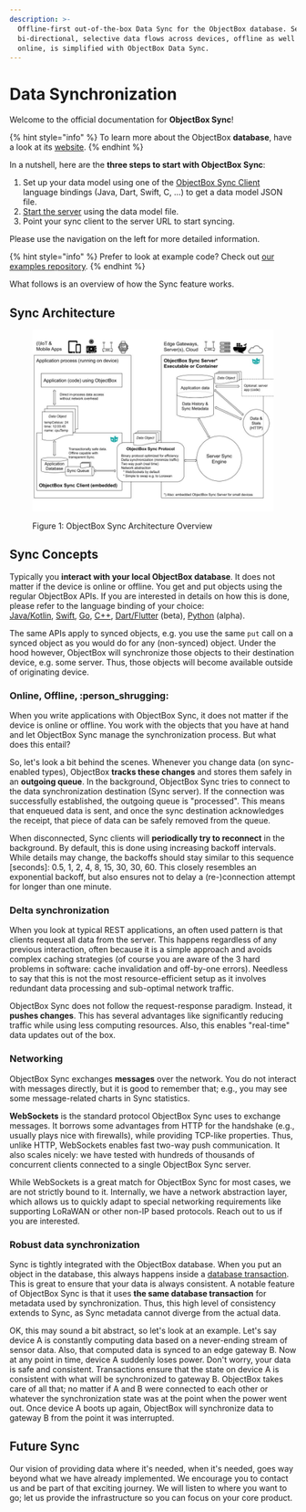 ```yaml
---
description: >-
  Offline-first out-of-the-box Data Sync for the ObjectBox database. Seamless,
  bi-directional, selective data flows across devices, offline as well as
  online, is simplified with ObjectBox Data Sync.
---
```


# Data Synchronization

Welcome to the official documentation for **ObjectBox Sync**!

{% hint style="info" %}
To learn more about the ObjectBox **database**, have a look at its [website](https://objectbox.io/offline-first-mobile-database/).
{% endhint %}

In a nutshell, here are the **three steps to start with ObjectBox Sync**:

1. Set up your data model using one of the [ObjectBox Sync Client](sync-client.md) language bindings (Java, Dart, Swift, C, ...) to get a data model JSON file.
2. [Start the server](sync-server/) using the data model file.
3. Point your sync client to the server URL to start syncing.

Please use the navigation on the left for more detailed information.

{% hint style="info" %}
Prefer to look at example code? Check out [our examples repository](https://github.com/objectbox/objectbox-sync-examples).
{% endhint %}

What follows is an overview of how the Sync feature works.

## Sync Architecture

<figure><img src=".gitbook/assets/Sync Architecture for Docs.jpg" alt="ObjectBox Sync Architecture Diagram"><figcaption><p>Figure 1: ObjectBox Sync Architecture Overview</p></figcaption></figure>

## Sync Concepts

Typically you **interact with your local ObjectBox database**. It does not matter if the device is online or offline. You get and put objects using the regular ObjectBox APIs. If you are interested in details on how this is done, please refer to the language binding of your choice:\
[Java/Kotlin](https://docs.objectbox.io/), [Swift](https://swift.objectbox.io/), [Go](https://golang.objectbox.io/), [C++](https://cpp.objectbox.io/), [Dart/Flutter](https://github.com/objectbox/objectbox-dart) (beta), [Python](https://github.com/objectbox/objectbox-python) (alpha).

The same APIs apply to synced objects, e.g. you use the same `put` call on a synced object as you would do for any (non-synced) object. Under the hood however, ObjectBox will synchronize those objects to their destination device, e.g. some server. Thus, those objects will become available outside of originating device.

### Online, Offline, :person\_shrugging:

When you write applications with ObjectBox Sync, it does not matter if the device is online or offline. You work with the objects that you have at hand and let ObjectBox Sync manage the synchronization process. But what does this entail?

So, let's look a bit behind the scenes. Whenever you change data (on sync-enabled types), ObjectBox **tracks these changes** and stores them safely in an **outgoing queue**. In the background, ObjectBox Sync tries to connect to the data synchronization destination (Sync server). If the connection was successfully established, the outgoing queue is "processed". This means that enqueued data is sent, and once the sync destination acknowledges the receipt, that piece of data can be safely removed from the queue.

When disconnected, Sync clients will **periodically try to reconnect** in the background. By default, this is done using increasing backoff intervals. While details may change, the backoffs should stay similar to this sequence \[seconds]: 0.5, 1, 2, 4, 8, 15, 30, 30, 60. This closely resembles an exponential backoff, but also ensures not to delay a (re-)connection attempt for longer than one minute.

### Delta synchronization

When you look at typical REST applications, an often used pattern is that clients request all data from the server. This happens regardless of any previous interaction, often because it is a simple approach and avoids complex caching strategies (of course you are aware of the 3 hard problems in software: cache invalidation and off-by-one errors). Needless to say that this is not the most resource-efficient setup as it involves redundant data processing and sub-optimal network traffic.

ObjectBox Sync does not follow the request-response paradigm. Instead, it **pushes changes**. This has several advantages like significantly reducing traffic while using less computing resources. Also, this enables "real-time" data updates out of the box.

### Networking

ObjectBox Sync exchanges **messages** over the network. You do not interact with messages directly, but it is good to remember that; e.g., you may see some message-related charts in Sync statistics.

**WebSockets** is the standard protocol ObjectBox Sync uses to exchange messages. It borrows some advantages from HTTP for the handshake (e.g., usually plays nice with firewalls), while providing TCP-like properties. Thus, unlike HTTP, WebSockets enables fast two-way push communication. It also scales nicely: we have tested with hundreds of thousands of concurrent clients connected to a single ObjectBox Sync server.

While WebSockets is a great match for ObjectBox Sync for most cases, we are not strictly bound to it. Internally, we have a network abstraction layer, which allows us to quickly adapt to special networking requirements like supporting LoRaWAN or other non-IP based protocols. Reach out to us if you are interested.

### Robust data synchronization

Sync is tightly integrated with the ObjectBox database. When you put an object in the database, this always happens inside a [database transaction](https://en.wikipedia.org/wiki/Database_transaction). This is great to ensure that your data is always consistent. A notable feature of ObjectBox Sync is that it uses **the same database transaction** for metadata used by synchronization. Thus, this high level of consistency extends to Sync, as Sync metadata cannot diverge from the actual data.

OK, this may sound a bit abstract, so let's look at an example. Let's say device A is constantly computing data based on a never-ending stream of sensor data. Also, that computed data is synced to an edge gateway B. Now at any point in time, device A suddenly loses power. Don't worry, your data is safe and consistent. Transactions ensure that the state on device A is consistent with what will be synchronized to gateway B. ObjectBox takes care of all that; no matter if A and B were connected to each other or whatever the synchronization state was at the point when the power went out. Once device A boots up again, ObjectBox will synchronize data to gateway B from the point it was interrupted.

## Future Sync

Our vision of providing data where it's needed, when it's needed, goes way beyond what we have already implemented. We encourage you to contact us and be part of that exciting journey. We will listen to where you want to go; let us provide the infrastructure so you can focus on your core product.
